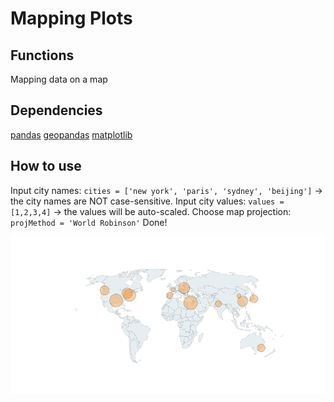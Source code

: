 # Mapping Plots

## Functions
Mapping data on a map

## Dependencies
[pandas](https://pandas.pydata.org/)
[geopandas](http://geopandas.org/)
[matplotlib](https://matplotlib.org/)

## How to use
Input city names: `cities = ['new york', 'paris', 'sydney', 'beijing']` -> the city names are NOT case-sensitive.
Input city values: `values = [1,2,3,4]` -> the values will be auto-scaled.
Choose map projection: `projMethod = 'World Robinson'` 
Done!

![example](example.png)

